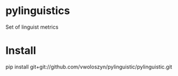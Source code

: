 # pylinguistics
Set of linguist metrics 

# Install
pip install git+git://github.com/vwoloszyn/pylinguistic/pylinguistic.git
